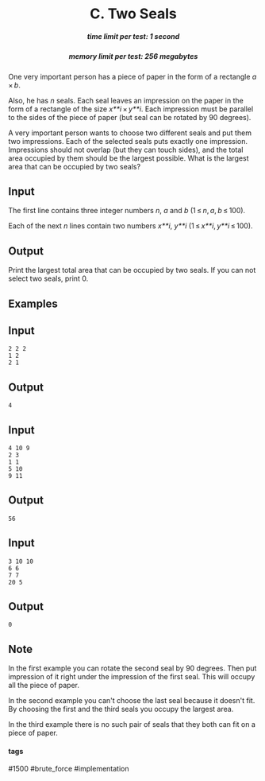 <h1 style='text-align: center;'> C. Two Seals</h1>

<h5 style='text-align: center;'>time limit per test: 1 second</h5>
<h5 style='text-align: center;'>memory limit per test: 256 megabytes</h5>

One very important person has a piece of paper in the form of a rectangle *a* × *b*.

Also, he has *n* seals. Each seal leaves an impression on the paper in the form of a rectangle of the size *x**i* × *y**i*. Each impression must be parallel to the sides of the piece of paper (but seal can be rotated by 90 degrees).

A very important person wants to choose two different seals and put them two impressions. Each of the selected seals puts exactly one impression. Impressions should not overlap (but they can touch sides), and the total area occupied by them should be the largest possible. What is the largest area that can be occupied by two seals?

## Input

The first line contains three integer numbers *n*, *a* and *b* (1 ≤ *n*, *a*, *b* ≤ 100).

Each of the next *n* lines contain two numbers *x**i*, *y**i* (1 ≤ *x**i*, *y**i* ≤ 100).

## Output

Print the largest total area that can be occupied by two seals. If you can not select two seals, print 0.

## Examples

## Input


```
2 2 2  
1 2  
2 1  

```
## Output


```
4  

```
## Input


```
4 10 9  
2 3  
1 1  
5 10  
9 11  

```
## Output


```
56  

```
## Input


```
3 10 10  
6 6  
7 7  
20 5  

```
## Output


```
0  

```
## Note

In the first example you can rotate the second seal by 90 degrees. Then put impression of it right under the impression of the first seal. This will occupy all the piece of paper.

In the second example you can't choose the last seal because it doesn't fit. By choosing the first and the third seals you occupy the largest area.

In the third example there is no such pair of seals that they both can fit on a piece of paper.



#### tags 

#1500 #brute_force #implementation 